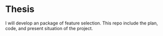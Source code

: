 # Thesis
I will develop an package of feature selection. This repo include the plan, code, and present situation of the project.
